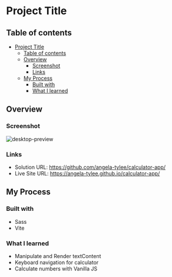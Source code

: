 # Project Title
  
## Table of contents

- [Project Title](#project-title)
  - [Table of contents](#table-of-contents)
  - [Overview](#overview)
    - [Screenshot](#screenshot)
    - [Links](#links)
  - [My Process](#my-process)
    - [Built with](#built-with)
    - [What I learned](#what-i-learned)

## Overview

### Screenshot

![desktop-preview](https://github.com/user-attachments/assets/3deb3c05-507f-45dd-b026-292092741aea)
  
### Links

- Solution URL: https://github.com/angela-tylee/calculator-app/
- Live Site URL: https://angela-tylee.github.io/calculator-app/

## My Process

### Built with

- Sass
- Vite

### What I learned

- Manipulate and Render textContent
- Keyboard navigation for calculator
- Calculate numbers with Vanilla JS

